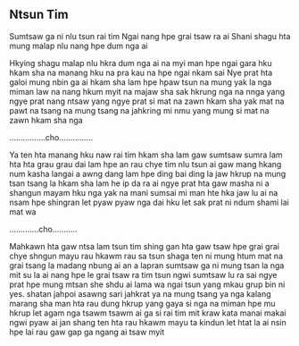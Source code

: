 ## Ntsun Tim

  Sumtsaw ga ni nlu tsun rai tim
  Ngai nang hpe grai tsaw ra ai 
  Shani shagu hta mung malap nlu
  nang hpe dum nga  ai

  Hkying shagu malap nlu hkra dum nga ai na myi man hpe 
  ngai gara hku hkam sha na manang hku na pra kau na hpe ngai nkam sai
  Nye prat hta galoi mung nbin ga ai hkam sha lam hpe hpaw tsun 
  na mung yak la nga 
  miman law na nang hkum myit na majaw sha sak 
  hkrung nga  na nnga yang ngye prat nang ntsaw yang ngye prat 
 si mat na zawn hkam sha yak mat na 
 pawt na tsang na mung tsang na
 jahkring mi nmu yang mung si mat na zawn hkam sha nga
 
  ................cho...............

 Ya ten hta manang hku naw rai tim hkam sha lam gaw 
 sumtsaw sumra lam hta hta grau grau dai lam hpe an rau chye tim nlu tsun ai gaw mang hkang
 num kasha langai a awng dang lam hpe ding bai ding la jaw hkrup na 
 mung tsan tsang la 
 hkam sha lam he ip da ra ai ngye prat hta gaw 
 masha ni a shangun mayam hku nga yak na mani sumsai mi man hte hka 
 jaw lu ai na nsam hpe shingran let pyaw pyaw nga 
 dai hku let sak prat ni ndum shami lai mat wa

.............cho...........

 Mahkawn hta  gaw ntsa lam tsun tim shing gan hta gaw tsaw 
 hpe grai grai chye shngun mayu rau hkawm rau sa tsun shaga ten ni
 mung htum mat na grai tsang la madang nbung ai an a lapran sumtsaw ga 
 ni mung tsan la nga mit su la ai nang hpe le grai tsaw ra tim tsun 
 ngwi sumtsaw lu ra sai ngye prat hpe mung mtsan she shdu ai lama 
 wa ngai tsun yang mkau grup bin ni yes. shatan jahpoi asawng sari 
 jahkrat ya na mung tsang ya nga kalang marang sha man hta rau dung 
 hkrup yang gaya si nga na miman hpe mu hkrup let agam nga tsawm tsawm 
 ai ga si rai tim mit kraw kata manai makai ngwi pyaw ai jan shang 
 ten hta rau hkawm mayu ta kindun let htat la ai nsin hpe lai rau gaw
gap ga  ngang ai tsaw myit